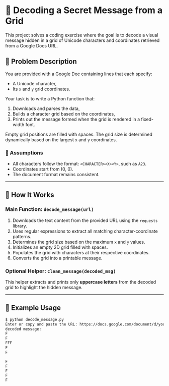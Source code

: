 # 🔐 Decoding a Secret Message from a Grid

This project solves a coding exercise where the goal is to decode a visual message hidden in a grid of Unicode characters and coordinates retrieved from a Google Docs URL.

## 🧩 Problem Description

You are provided with a Google Doc containing lines that each specify:
- A Unicode character,
- Its `x` and `y` grid coordinates.

Your task is to write a Python function that:
1. Downloads and parses the data,
2. Builds a character grid based on the coordinates,
3. Prints out the message formed when the grid is rendered in a fixed-width font.

Empty grid positions are filled with spaces. The grid size is determined dynamically based on the largest `x` and `y` coordinates.

### 📝 Assumptions
- All characters follow the format: `<CHARACTER><X><Y>`, such as `A23`.
- Coordinates start from (0, 0).
- The document format remains consistent.

---

## 🚀 How It Works

### Main Function: `decode_message(url)`
1. Downloads the text content from the provided URL using the `requests` library.
2. Uses regular expressions to extract all matching character-coordinate patterns.
3. Determines the grid size based on the maximum `x` and `y` values.
4. Initializes an empty 2D grid filled with spaces.
5. Populates the grid with characters at their respective coordinates.
6. Converts the grid into a printable message.

### Optional Helper: `clean_message(decoded_msg)`
This helper extracts and prints only **uppercase letters** from the decoded grid to highlight the hidden message.

---

## 🧪 Example Usage

```bash
$ python decode_message.py
Enter or copy and paste the URL: https://docs.google.com/document/d/your-example-id
decoded message:
F    
F    
FFF  
F    
F    

F
F
F
F
F
